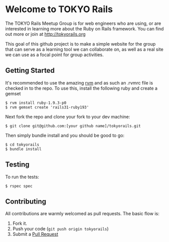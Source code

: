 Welcome to TOKYO Rails
=========================

The TOKYO Rails Meetup Group is for web engineers who are using, or are interested in learning more about the Ruby on Rails framework. You can find out more or join at http://tokyorails.org

This goal of this github project is to make a simple website for the group that can serve as a learning tool we can collaborate on, as well as a real site we can use as a focal point for group activities.

Getting Started
---------------

It's recommended to use the amazing [rvm][1] and as such an .rvmrc file
is checked in to the repo. To use this, install the following ruby and
create a gemset

    $ rvm install ruby-1.9.3-p0
    $ rvm gemset create 'rails31-ruby193'

Next fork the repo and clone your fork to your dev machine:

    $ git clone git@github.com:[your github name]/tokyorails.git

Then simply bundle install and you should be good to go:

    $ cd tokyorails
    $ bundle install

Testing
-------

To run the tests:

    $ rspec spec

Contributing
------------

All contributions are warmly welcomed as pull requests. The basic flow is:

1. Fork it.
2. Push your code (`git push origin tokyorails`)
3. Submit a [Pull Request][2]

[1]: http://beginrescueend.com/
[2]: https://github.com/tokyorails/tokyorails/pull/new/master
